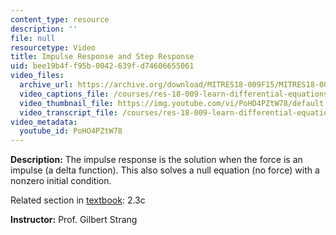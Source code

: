 ```yaml
---
content_type: resource
description: ''
file: null
resourcetype: Video
title: Impulse Response and Step Response
uid: bee19b4f-f95b-0042-639f-d74606655061
video_files:
  archive_url: https://archive.org/download/MITRES18-009F15/MITRES18-009F15_2_3c_ImpulseStepResponse_300k.mp4
  video_captions_file: /courses/res-18-009-learn-differential-equations-up-close-with-gilbert-strang-and-cleve-moler-fall-2015/c5506fcd5a225f2998c818a0a774edcf_PoHO4PZtW78.vtt
  video_thumbnail_file: https://img.youtube.com/vi/PoHO4PZtW78/default.jpg
  video_transcript_file: /courses/res-18-009-learn-differential-equations-up-close-with-gilbert-strang-and-cleve-moler-fall-2015/fd6832d128410b2d409deef7461c4e3b_PoHO4PZtW78.pdf
video_metadata:
  youtube_id: PoHO4PZtW78
---
```


**Description:** The impulse response is the solution when the force is an impulse (a delta function). This also solves a null equation (no force) with a nonzero initial condition.

Related section in [textbook](http://www-math.mit.edu/~gs/dela/): 2.3c

**Instructor:** Prof. Gilbert Strang